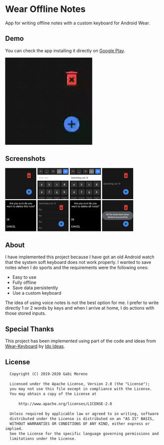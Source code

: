 # Wear Offline Notes
App for writing offline notes with a custom keyboard for Android Wear.

## Demo
You can check the app installing it directly on [Google Play](https://play.google.com/store/apps/details?id=soy.gabimoreno.offlinenotes).

<img src="art/demo.gif"> 

## Screenshots
<img src="art/1.png" width="100"> <img src="art/2.png" width="100">
<img src="art/3.png" width="100">
<img src="art/4.png" width="100">
<img src="art/5.png" width="100">
<img src="art/6.png" width="100">
<img src="art/7.png" width="100">
<img src="art/8.png" width="100">

## About
I have implemented this project because I have got an old Android watch that the system soft keyboard does not work properly.
I wanted to save notes when I do sports and the requirements were the following ones:
- Easy to use 
- Fully offline
- Save data persistently
- Use a custom keyboard

The idea of using voice notes is not the best option for me.
I prefer to write directly 1 or 2 words by keys and when I arrive at home, I do actions with those stored inputs.

## Special Thanks
This project has been implemented using part of the code and ideas from [Wear-Keyboard](https://github.com/idoideas/Wear-Keyboard) by [Ido Ideas](https://github.com/idoideas).

## License

```
  Copyright (C) 2019-2020 Gabi Moreno
 
  Licensed under the Apache License, Version 2.0 (the "License");
  you may not use this file except in compliance with the License.
  You may obtain a copy of the License at
 
      http://www.apache.org/licenses/LICENSE-2.0
 
  Unless required by applicable law or agreed to in writing, software
  distributed under the License is distributed on an "AS IS" BASIS,
  WITHOUT WARRANTIES OR CONDITIONS OF ANY KIND, either express or implied.
  See the License for the specific language governing permissions and
  limitations under the License.
```
